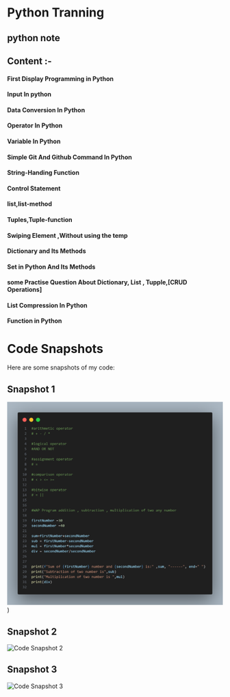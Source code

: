 # Python Tranning

## python note

## Content :-

#### First Display Programming in Python

#### Input In python

#### Data Conversion In Python

#### Operator In Python

#### Variable In Python

#### Simple Git And Github Command In Python

#### String-Handing Function

#### Control Statement

#### list,list-method

#### Tuples,Tuple-function

#### Swiping Element ,Without using the temp

#### Dictionary and Its Methods

#### Set in Python And Its Methods

#### some Practise Question About Dictionary, List , Tupple,[CRUD Operations]

#### List Compression In Python

#### Function in Python 

# Code Snapshots

Here are some snapshots of my code:

## Snapshot 1
![Code Snapshot 1](https://github.com/mrsushilshrestha/python/blob/main/100-day-Challange/image/day-1-1.png))

## Snapshot 2
![Code Snapshot 2](images/snapshot2.png)

## Snapshot 3
![Code Snapshot 3](images/snapshot3.png)
